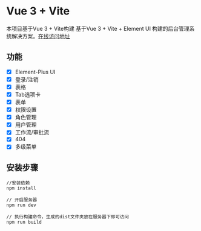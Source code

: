 # Vue 3 + Vite

本项目基于Vue 3 + Vite构建
基于Vue 3 + Vite + Element UI 构建的后台管理系统解决方案。[在线访问地址](http://106.12.161.180:80/)

## 功能 ##
- [x] Element-Plus UI
- [x] 登录/注销
- [x] 表格
- [x] Tab选项卡
- [x] 表单
- [x] 权限设置
- [x] 角色管理
- [x] 用户管理
- [x] 工作流/审批流
- [x] 404
- [x] 多级菜单

## 安装步骤 ##
```
//安装依赖
npm install

// 开启服务器
npm run dev 

// 执行构建命令，生成的dist文件夹放在服务器下即可访问
npm run build
```
